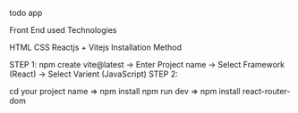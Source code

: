 todo app

Front End used Technologies

HTML CSS Reactjs + Vitejs Installation Method

STEP 1: npm create vite@latest -> Enter Project name -> Select Framework (React) -> Select Varient (JavaScript) STEP 2:

cd your project name => npm install npm run dev => npm install react-router-dom


